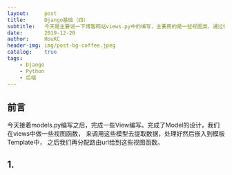 ```yaml
---
layout:     post
title:      Django基础（四）
subtitle:   今天是主要说一下博客网站views.py中的编写，主要用的是一些视图类，通过修改其中的方法，或者加一些修饰器来实现目标视图。
date:       2019-12-20
author:     HouKC
header-img: img/post-bg-coffee.jpeg
catalog:    true
tags:
    - Django
    - Python
    - 后端
---
```


## 前言
今天接着models.py编写之后，完成一些View编写。完成了Model的设计，我们在views中做一些视图函数，
来调用这些模型去提取数据，处理好然后嵌入到模板Template中，
之后我们再分配路由url给到这些视图函数。

## 1. 